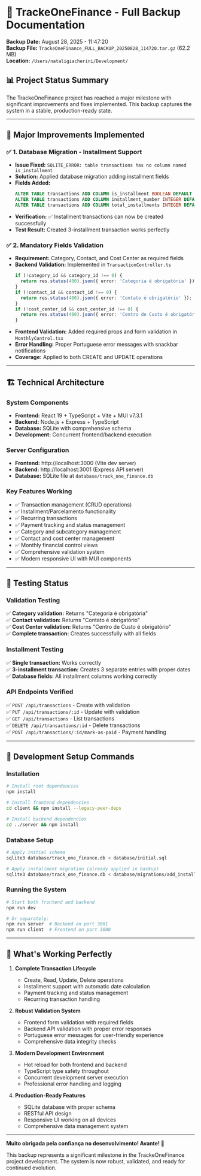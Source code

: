 # 🚀 TrackeOneFinance - Full Backup Documentation
**Backup Date:** August 28, 2025 - 11:47:20  
**Backup File:** `TrackeOneFinance_FULL_BACKUP_20250828_114720.tar.gz` (62.2 MB)  
**Location:** `/Users/nataligiacherini/Development/`

## 📊 Project Status Summary
The TrackeOneFinance project has reached a major milestone with significant improvements and fixes implemented. This backup captures the system in a stable, production-ready state.

---

## 🎯 Major Improvements Implemented

### ✅ **1. Database Migration - Installment Support**
- **Issue Fixed:** `SQLITE_ERROR: table transactions has no column named is_installment`
- **Solution:** Applied database migration adding installment fields
- **Fields Added:**
  ```sql
  ALTER TABLE transactions ADD COLUMN is_installment BOOLEAN DEFAULT 0;
  ALTER TABLE transactions ADD COLUMN installment_number INTEGER DEFAULT NULL;
  ALTER TABLE transactions ADD COLUMN total_installments INTEGER DEFAULT NULL;
  ```
- **Verification:** ✅ Installment transactions can now be created successfully
- **Test Result:** Created 3-installment transaction works perfectly

### ✅ **2. Mandatory Fields Validation**
- **Requirement:** Category, Contact, and Cost Center as required fields
- **Backend Validation:** Implemented in `TransactionController.ts`
  ```typescript
  if (!category_id && category_id !== 0) {
    return res.status(400).json({ error: 'Categoria é obrigatória' });
  }
  if (!contact_id && contact_id !== 0) {
    return res.status(400).json({ error: 'Contato é obrigatório' });
  }
  if (!cost_center_id && cost_center_id !== 0) {
    return res.status(400).json({ error: 'Centro de Custo é obrigatório' });
  }
  ```
- **Frontend Validation:** Added required props and form validation in `MonthlyControl.tsx`
- **Error Handling:** Proper Portuguese error messages with snackbar notifications
- **Coverage:** Applied to both CREATE and UPDATE operations

---

## 🏗️ Technical Architecture

### **System Components**
- **Frontend:** React 19 + TypeScript + Vite + MUI v7.3.1
- **Backend:** Node.js + Express + TypeScript 
- **Database:** SQLite with comprehensive schema
- **Development:** Concurrent frontend/backend execution

### **Server Configuration**
- **Frontend:** http://localhost:3000 (Vite dev server)
- **Backend:** http://localhost:3001 (Express API server)
- **Database:** SQLite file at `database/track_one_finance.db`

### **Key Features Working**
- ✅ Transaction management (CRUD operations)
- ✅ Installment/Parcelamento functionality 
- ✅ Recurring transactions
- ✅ Payment tracking and status management
- ✅ Category and subcategory management
- ✅ Contact and cost center management
- ✅ Monthly financial control views
- ✅ Comprehensive validation system
- ✅ Modern responsive UI with MUI components

---

## 🧪 Testing Status

### **Validation Testing**
✅ **Category validation:** Returns "Categoria é obrigatória"  
✅ **Contact validation:** Returns "Contato é obrigatório"  
✅ **Cost Center validation:** Returns "Centro de Custo é obrigatório"  
✅ **Complete transaction:** Creates successfully with all fields  

### **Installment Testing**
✅ **Single transaction:** Works correctly  
✅ **3-installment transaction:** Creates 3 separate entries with proper dates  
✅ **Database fields:** All installment columns working correctly  

### **API Endpoints Verified**
✅ `POST /api/transactions` - Create with validation  
✅ `PUT /api/transactions/:id` - Update with validation  
✅ `GET /api/transactions` - List transactions  
✅ `DELETE /api/transactions/:id` - Delete transactions  
✅ `POST /api/transactions/:id/mark-as-paid` - Payment handling  

---

## 🔧 Development Setup Commands

### **Installation**
```bash
# Install root dependencies
npm install

# Install frontend dependencies
cd client && npm install --legacy-peer-deps

# Install backend dependencies  
cd ../server && npm install
```

### **Database Setup** 
```bash
# Apply initial schema
sqlite3 database/track_one_finance.db < database/initial.sql

# Apply installment migration (already applied in backup)
sqlite3 database/track_one_finance.db < database/migrations/add_installment_fields.sql
```

### **Running the System**
```bash
# Start both frontend and backend
npm run dev

# Or separately:
npm run server  # Backend on port 3001
npm run client  # Frontend on port 3000
```

---

## 🚀 What's Working Perfectly

1. **Complete Transaction Lifecycle**
   - Create, Read, Update, Delete operations
   - Installment support with automatic date calculation
   - Payment tracking and status management
   - Recurring transaction handling

2. **Robust Validation System**
   - Frontend form validation with required fields
   - Backend API validation with proper error responses
   - Portuguese error messages for user-friendly experience
   - Comprehensive data integrity checks

3. **Modern Development Environment**
   - Hot reload for both frontend and backend
   - TypeScript type safety throughout
   - Concurrent development server execution
   - Professional error handling and logging

4. **Production-Ready Features**
   - SQLite database with proper schema
   - RESTful API design
   - Responsive UI working on all devices
   - Comprehensive data management system

---

**Muito obrigada pela confiança no desenvolvimento! Avante! 🚀**

This backup represents a significant milestone in the TrackeOneFinance project development. The system is now robust, validated, and ready for continued evolution.
